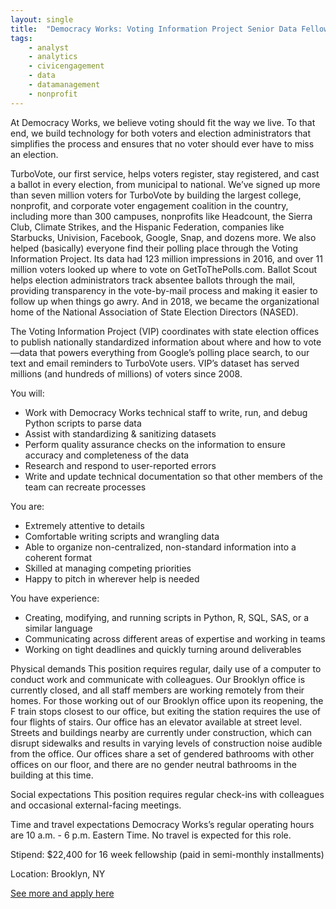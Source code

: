 ```yaml
---
layout: single
title:  "Democracy Works: Voting Information Project Senior Data Fellow"
tags: 
    - analyst
    - analytics
    - civicengagement
    - data
    - datamanagement
    - nonprofit
---
```

At Democracy Works, we believe voting should fit the way we live. To that end, we build technology for both voters and election administrators that simplifies the process and ensures that no voter should ever have to miss an election.

TurboVote, our first service, helps voters register, stay registered, and cast a ballot in every election, from municipal to national. We’ve signed up more than seven million voters for TurboVote by building the largest college, nonprofit, and corporate voter engagement coalition in the country, including more than 300 campuses, nonprofits like Headcount, the Sierra Club, Climate Strikes, and the Hispanic Federation, companies like Starbucks, Univision, Facebook, Google, Snap, and dozens more. We also helped (basically) everyone find their polling place through the Voting Information Project. Its data had 123 million impressions in 2016, and over 11 million voters looked up where to vote on GetToThePolls.com. Ballot Scout helps election administrators track absentee ballots through the mail, providing transparency in the vote-by-mail process and making it easier to follow up when things go awry. And in 2018, we became the organizational home of the National Association of State Election Directors (NASED).

The Voting Information Project (VIP) coordinates with state election offices to publish nationally standardized information about where and how to vote—data that powers everything from Google’s polling place search, to our text and email reminders to TurboVote users. VIP’s dataset has served millions (and hundreds of millions) of voters since 2008. 

You will:

* Work with Democracy Works technical staff to write, run, and debug Python scripts to parse data
* Assist with standardizing & sanitizing datasets
* Perform quality assurance checks on the information to ensure accuracy and completeness of the data
* Research and respond to user-reported errors
* Write and update technical documentation so that other members of the team can recreate processes

You are:
* Extremely attentive to details
* Comfortable writing scripts and wrangling data
* Able to organize non-centralized, non-standard information into a coherent format
* Skilled at managing competing priorities
* Happy to pitch in wherever help is needed

You have experience:
* Creating, modifying, and running scripts in Python, R, SQL, SAS, or a similar language
* Communicating across different areas of expertise and working in teams
* Working on tight deadlines and quickly turning around deliverables

Physical demands
This position requires regular, daily use of a computer to conduct work and communicate with colleagues. Our Brooklyn office is currently closed, and all staff members are working remotely from their homes. For those working out of our Brooklyn office upon its reopening, the F train stops closest to our office, but exiting the station requires the use of four flights of stairs. Our office has an elevator available at street level. Streets and buildings nearby are currently under construction, which can disrupt sidewalks and results in varying levels of construction noise audible from the office. Our offices share a set of gendered bathrooms with other offices on our floor, and there are no gender neutral bathrooms in the building at this time. 

Social expectations
This position requires regular check-ins with colleagues and occasional external-facing meetings.

Time and travel expectations
Democracy Works’s regular operating hours are 10 a.m. - 6 p.m. Eastern Time. No travel is expected for this role. 

Stipend: $22,400 for 16 week fellowship (paid in semi-monthly installments)

Location: Brooklyn, NY

[See more and apply here](https://hire.withgoogle.com/public/jobs/democracyworks/view/P_AAAAAAGAAFGPuRHSV7iSbX)
